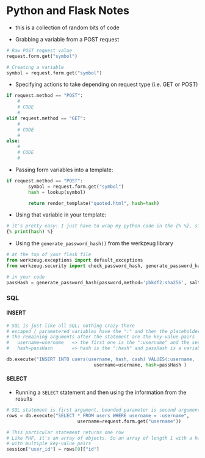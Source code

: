 # Python and Flask Notes

- this is a collection of random bits of code

- Grabbing a variable from a POST request

```python
# Raw POST request value
request.form.get("symbol")

# Creating a variable
symbol = request.form.get("symbol")
```

- Specifying actions to take depending on request type (i.e. GET or POST)

```python
if request.method == "POST":
	#
	# CODE
	#
elif request.method == "GET":
	#
	# CODE
	#
else:
	#
	# CODE
	#

```

- Passing form variables into a template:

```python
if request.method == "POST":
        symbol = request.form.get("symbol")
        hash = lookup(symbol)

        return render_template("quoted.html", hash=hash)
```

- Using that variable in your template:

```python
# it's pretty easy: I just have to wrap my python code in the {% %}, similar to PHP
{% print(hash) %}
```

- Using the `generate_password_hash()` from the werkzeug library

```python
# at the top of your flask file
from werkzeug.exceptions import default_exceptions
from werkzeug.security import check_password_hash, generate_password_hash

# in your code
passHash = generate_password_hash(password,method='pbkdf2:sha256', salt_length=8)
```

### SQL

#### INSERT

```python
# SQL is just like all SQL; nothing crazy there
# escaped / parametered variables have the ":" and then the placeholder name
# the remaining arguments after the statement are the key-value pairs
# 	username=username 	=> the first one is the ":username" and the second is a variable
# 	hash=passHash 		=> hash is the ":hash" and passHash is a variable

db.execute("INSERT INTO users(username, hash, cash) VALUES(:username, :hash, 50000)",
                                username=username, hash=passHash )

```

#### SELECT

- Running a `SELECT` statement and then using the information from the results

```python
# SQL statement is first argument, bounded parameter is second argument
rows = db.execute("SELECT * FROM users WHERE username = :username",
                          username=request.form.get("username"))

# This particular statement returns one row
# Like PHP, it's an array of objects. So an array of length 1 with a hash/dictionary/object
# with multiple key-value pairs
session["user_id"] = rows[0]["id"]
```


